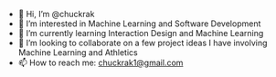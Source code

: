 - 👋 Hi, I’m @chuckrak
- 👀 I’m interested in Machine Learning and Software Development
- 🌱 I’m currently learning Interaction Design and Machine Learning
- 💞️ I’m looking to collaborate on a few project ideas I have involving Machine Learning and Athletics
- 📫 How to reach me: chuckrak1@gmail.com

<!---
chuckrak/chuckrak is a ✨ special ✨ repository because its `README.md` (this file) appears on your GitHub profile.
You can click the Preview link to take a look at your changes.
--->
